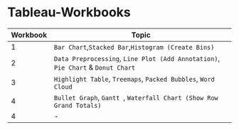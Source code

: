 # Tableau-Workbooks

| Workbook  | Topic |
| ------------- | ------------- |
|  1  | `Bar Chart`,`Stacked Bar`,`Histogram (Create Bins)`  |
|  2  | `Data Preprocessing`, `Line Plot (Add Annotation)`, `Pie Chart` & `Donut Chart` |
|  3  | `Highlight Table`, `Treemaps`, `Packed Bubbles`, `Word Cloud` |
|  4  | `Bullet Graph`, `Gantt `, `Waterfall Chart (Show Row Grand Totals)`  |
|  4  |  - |
 
